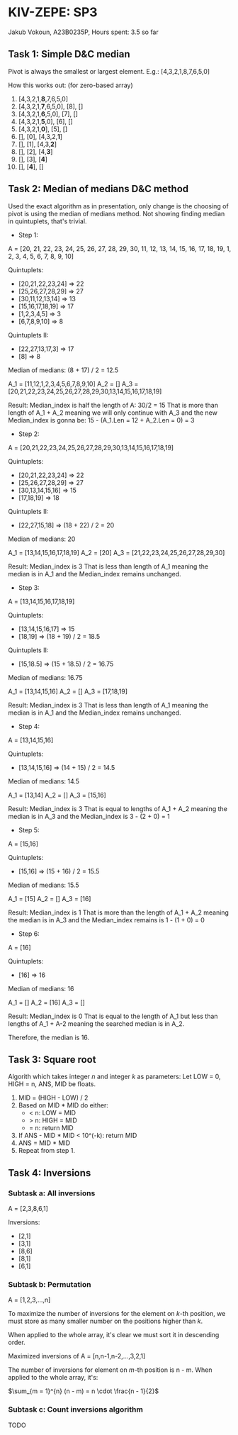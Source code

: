 # KIV-ZEPE: SP3

Jakub Vokoun, A23B0235P, Hours spent: 3.5 so far

## Task 1: Simple D&C median

Pivot is always the smallest or largest element.
E.g.: \[4,3,2,1,8,7,6,5,0\]

How this works out:
(for zero-based array)

1. \[4,3,2,1,**8**,7,6,5,0\]
2. \[4,3,2,1,**7**,6,5,0\], \[8\], \[\]
3. \[4,3,2,1,**6**,5,0\], \[7\], \[\]
4. \[4,3,2,1,**5**,0\], \[6\], \[\]
5. \[4,3,2,1,**0**\], \[5\], \[\]
6. \[\], \[0\], \[4,3,2,**1**\]
7. \[\], \[1\], \[4,3,**2**\]
8. \[\], \[2\], \[4,**3**\]
9. \[\], \[3\], \[**4**\]
10. \[\], \[**4**\], \[\]

## Task 2: Median of medians D&C method

Used the exact algorithm as in presentation, only change is
the choosing of pivot is using the median of medians method.
Not showing finding median in quintuplets, that's trivial.

- Step 1:

A = \[20, 21, 22, 23, 24, 25, 26, 27, 28, 29, 30, 11, 12, 13, 14, 15,
16, 17, 18, 19, 1, 2, 3, 4, 5, 6, 7, 8, 9, 10\]

Quintuplets:

- \[20,21,22,23,24\] => 22
- \[25,26,27,28,29\] => 27
- \[30,11,12,13,14\] => 13
- \[15,16,17,18,19\] => 17
- \[1,2,3,4,5\] => 3
- \[6,7,8,9,10\] => 8

Quintuplets II:

- \[22,27,13,17,3\] => 17
- \[8\] => 8

Median of medians: (8 + 17) / 2 = 12.5

A_1 = \[11,12,1,2,3,4,5,6,7,8,9,10\]
A_2 = \[\]
A_3 = \[20,21,22,23,24,25,26,27,28,29,30,13,14,15,16,17,18,19\]

Result: Median_index is half the length of A: 30/2 = 15
That is more than length of A_1 + A_2 meaning we will only continue with A_3
and the new Median_index is gonna be:
    15 - (A_1.Len = 12 + A_2.Len = 0) = 3

- Step 2:

A = \[20,21,22,23,24,25,26,27,28,29,30,13,14,15,16,17,18,19\]

Quintuplets:

- \[20,21,22,23,24\] => 22
- \[25,26,27,28,29\] => 27
- \[30,13,14,15,16\] => 15
- \[17,18,19\] => 18

Quintuplets II:

- \[22,27,15,18\] => (18 + 22) / 2 = 20

Median of medians: 20

A_1 = \[13,14,15,16,17,18,19\]
A_2 = \[20\]
A_3 = \[21,22,23,24,25,26,27,28,29,30\]

Result: Median_index is 3
That is less than length of A_1 meaning the median is in A_1
and the Median_index remains unchanged.

- Step 3:

A = \[13,14,15,16,17,18,19\]

Quintuplets:

- \[13,14,15,16,17\] => 15
- \[18,19\] => (18 + 19) / 2 = 18.5

Quintuplets II:

- \[15,18.5\] => (15 + 18.5) / 2 = 16.75

Median of medians: 16.75

A_1 = \[13,14,15,16\]
A_2 = \[\]
A_3 = \[17,18,19\]

Result: Median_index is 3
That is less than length of A_1 meaning the median is in A_1
and the Median_index remains unchanged.

- Step 4:

A = \[13,14,15,16\]

Quintuplets:

- \[13,14,15,16\] => (14 + 15) / 2 = 14.5

Median of medians: 14.5

A_1 = \[13,14\]
A_2 = \[\]
A_3 = \[15,16\]

Result: Median_index is 3
That is equal to lengths of A_1 + A_2 meaning the median is in A_3
and the Median_index is 3 - (2 + 0) = 1

- Step 5:

A = \[15,16\]

Quintuplets:

- \[15,16\] => (15 + 16) / 2 = 15.5

Median of medians: 15.5

A_1 = \[15\]
A_2 = \[\]
A_3 = \[16\]

Result: Median_index is 1
That is more than the length of A_1 + A_2 meaning the median is in A_3
and the Median_index remains is 1 - (1 + 0) = 0

- Step 6:

A = \[16\]

Quintuplets:

- \[16\] => 16

Median of medians: 16

A_1 = \[\]
A_2 = \[16\]
A_3 = \[\]

Result: Median_index is 0
That is equal to the length of A_1 but less than lengths of A_1 + A-2
meaning the searched median is in A_2.

Therefore, the median is 16.

## Task 3: Square root

Algorith which takes integer *n* and integer *k* as parameters:
Let LOW = 0, HIGH = n, ANS, MID be floats.

1. MID = (HIGH \- LOW) / 2
2. Based on MID \* MID do either:
    - \< n: LOW \= MID
    - \> n: HIGH \= MID
    - \= n: return MID
3. If ANS \- MID \* MID \< 10\^(\-k): return MID
4. ANS \= MID \* MID
5. Repeat from step 1.

## Task 4: Inversions

### Subtask a: All inversions

A = \[2,3,8,6,1\]

Inversions:

- \[2,1\]
- \[3,1\]
- \[8,6\]
- \[8,1\]
- \[6,1\]

### Subtask b: Permutation

A = \[1,2,3,...,n\]

To maximize the number of inversions for the element on *k*-th position,
we must store as many smaller number on the positions higher than *k*.

When applied to the whole array, it's clear we must sort it in descending order.

Maximized inversions of A = \[n,n-1,n-2,...,3,2,1\]

The number of inversions for element on *m*-th position is n - m.
When applied to the whole array, it's:

$\sum_{m = 1}^{n} (n - m) = n \cdot \frac{n - 1}{2}$

### Subtask c: Count inversions algorithm

TODO
